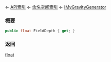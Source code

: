 ← [API索引](Api-Index) ← [命名空间索引](Namespace-Index) ← [IMyGravityGenerator](SpaceEngineers.Game.ModAPI.Ingame.IMyGravityGenerator)

### 概要

```csharp
public float FieldDepth { get; }
```

### 返回

[float](https://docs.microsoft.com/en-us/dotnet/api/System.Single?view=netframework-4.6)


